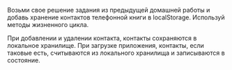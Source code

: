 Возьми свое решение задания из предыдущей домашней работы и добавь хранение
контактов телефонной книги в localStorage. Используй методы жизненного цикла.

При добавлении и удалении контакта, контакты сохраняются в локальное хранилище.
При загрузке приложения, контакты, если таковые есть, считываются из локального
хранилища и записываются в состояние.
